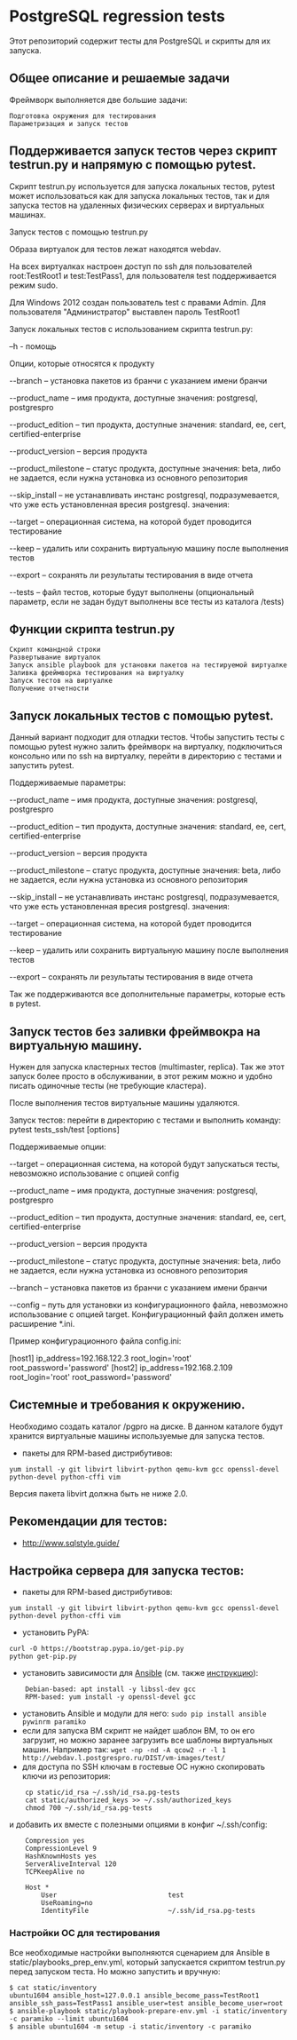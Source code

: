 # PostgreSQL regression tests

Этот репозиторий содержит тесты для PostgreSQL и скрипты для их запуска.

## Общее описание и решаемые задачи

Фреймворк выполняется две большие задачи:

    Подготовка окружения для тестирования
    Параметризация и запуск тестов

## Поддерживается запуск тестов через скрипт testrun.py и напрямую с помощью pytest.

Скрипт testrun.py используется для запуска локальных тестов, pytest может использоваться как для запуска локальных тестов, так и для запуска тестов на удаленных физических серверах и виртуальных машинах.

Запуск тестов с помощью testrun.py

Образа виртуалок для тестов лежат находятся webdav﻿﻿.

На всех виртуалках настроен доступ по ssh для пользователей root:TestRoot1 и test:TestPass1, для пользователя test поддерживается режим sudo.

Для Windows 2012 создан пользователь test с правами Admin. Для пользователя "Администратор" выставлен пароль TestRoot1

Запуск локальных тестов с использованием скрипта testrun.py:

–h - помощь

Опции, которые относятся к продукту

--branch –  установка пакетов из бранчи  с указанием имени бранчи

 --product_name – имя продукта, доступные значения: postgresql, postgrespro

--product_edition – тип продукта, доступные значения: standard, ee, cert, certified-enterprise

--product_version – версия продукта

--product_milestone – статус продукта, доступные значения: beta, либо не задается, если нужна установка из основного репозитория

--skip_install – не устанавливать инстанс postgresql, подразумевается, что уже есть установленная вресия postgresql. значения:

--target – операционная система, на которой будет проводится тестирование

--keep – удалить или сохранить виртуальную машину после выполнения тестов

--export – сохранять ли результаты тестирования в виде отчета

--tests – файл тестов, которые будут выполнены (опциональный параметр, если не задан будут выполнены все тесты из каталога /tests)

## Функции скрипта testrun.py

    Скрипт командной строки
    Развертывание виртуалок
    Запуск ansible playbook для установки пакетов на тестируемой виртуалке
    Заливка фреймворка тестирования на виртуалку
    Запуск тестов на виртуалке
    Получение отчетности


## Запуск локальных тестов с помощью pytest.

Данный вариант подходит для отладки тестов. Чтобы запустить тесты с помощью pytest нужно залить фреймворк на виртуалку, подключиться консольно или по ssh на виртуалку, перейти в директорию с тестами и запустить pytest.

Поддерживаемые параметры:

 --product_name – имя продукта, доступные значения: postgresql, postgrespro

--product_edition – тип продукта, доступные значения: standard, ee, cert, certified-enterprise

--product_version – версия продукта

--product_milestone – статус продукта, доступные значения: beta, либо не задается, если нужна установка из основного репозитория

--skip_install – не устанавливать инстанс postgresql, подразумевается, что уже есть установленная вресия postgresql. значения:

--target – операционная система, на которой будет проводится тестирование

--keep – удалить или сохранить виртуальную машину после выполнения тестов

--export – сохранять ли результаты тестирования в виде отчета

Так же поддерживаются все дополнительные параметры, которые есть в pytest.


## Запуск тестов без заливки фреймвокра на виртуальную машину.

Нужен для запуска кластерных тестов (multimaster, replica). Так же этот запуск более просто в обслуживании, в этот режим можно и удобно писать одиночные тесты (не требующие кластера).

После выполнения тестов виртуальные машины удаляются.

Запуск тестов: перейти в директорию с тестами и выполнить команду: pytest tests_ssh/test [options]

Поддерживаемые опции:

--target – операционная система, на которой будут запускаться тесты, невозможно использование с опцией config

 --product_name – имя продукта, доступные значения: postgresql, postgrespro

--product_edition – тип продукта, доступные значения: standard, ee, cert, certified-enterprise

--product_version – версия продукта

--product_milestone – статус продукта, доступные значения: beta, либо не задается, если нужна установка из основного репозитория

--branch –  установка пакетов из бранчи  с указанием имени бранчи

--config –  путь для  установки из конфигурационного файла, невозможно использование с опцией target. Конфигурационный файл должен иметь расширение *.ini.

Пример конфигурационного файла config.ini:

[host1]
ip_address=192.168.122.3
root_login='root'
root_password='password'
[host2]
ip_address=192.168.2.109
root_login='root'
root_password='password'


## Системные и требования к окружению.

Необходимо создать каталог /pgpro на диске. В данном каталоге будут хранится виртуальные машины используемые для запуска тестов.
- пакеты для RPM-based дистрибутивов:
```
yum install -y git libvirt libvirt-python qemu-kvm gcc openssl-devel python-devel python-cffi vim
```
Версия пакета libvirt должна быть не ниже 2.0.

## Рекомендации для тестов:

- http://www.sqlstyle.guide/

## Настройка сервера для запуска тестов:

- пакеты для RPM-based дистрибутивов:
```
yum install -y git libvirt libvirt-python qemu-kvm gcc openssl-devel python-devel python-cffi vim
```
- установить PyPA:
```
curl -O https://bootstrap.pypa.io/get-pip.py
python get-pip.py
```
- установить зависимости для [Ansible](https://www.ansible.com/) (см. также
[инструкцию](http://docs.ansible.com/ansible/intro_installation.html)):
```
	Debian-based: apt install -y libssl-dev gcc
	RPM-based: yum install -y openssl-devel gcc
```
- установить Ansible и модули для него: ```sudo pip install ansible pywinrm paramiko```
- если для запуска ВМ скрипт не найдет шаблон ВМ, то он его загрузит, но можно
заранее загрузить все шаблоны виртуальных машин. Например так: ```wget -np -nd
-A qcow2 -r -l 1 http://webdav.l.postgrespro.ru/DIST/vm-images/test/```
- для доступа по SSH ключам в гостевые ОС нужно скопировать ключи из репозитория:
```
	cp static/id_rsa ~/.ssh/id_rsa.pg-tests
	cat static/authorized_keys >> ~/.ssh/authorized_keys
	chmod 700 ~/.ssh/id_rsa.pg-tests
```
и добавить их вместе с полезными опциями в конфиг ~/.ssh/config:
```
	Compression yes
	CompressionLevel 9
	HashKnownHosts yes
	ServerAliveInterval 120
	TCPKeepAlive no

	Host *
        User							test
        UseRoaming=no
        IdentityFile                    ~/.ssh/id_rsa.pg-tests
```

### Настройки ОС для тестирования

Все необходимые настройки выполняются сценарием для Ansible в static/playbooks_prep_env.yml,
который запускается скриптом testrun.py перед запуском теста. Но можно запустить и вручную:
```
$ cat static/inventory
ubuntu1604 ansible_host=127.0.0.1 ansible_become_pass=TestRoot1 ansible_ssh_pass=TestPass1 ansible_user=test ansible_become_user=root
$ ansible-playbook static/playbook-prepare-env.yml -i static/inventory -c paramiko --limit ubuntu1604
$ ansible ubuntu1604 -m setup -i static/inventory -c paramiko
```
